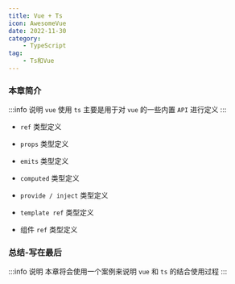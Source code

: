 ```yaml
---
title: Vue + Ts
icon: AwesomeVue
date: 2022-11-30
category:
    - TypeScript
tag: 
    - Ts和Vue
---
```


### 本章简介
:::info 说明
`vue` 使用 `ts` 主要是用于对 `vue` 的一些内置 `API` 进行定义
:::

- `ref` 类型定义

- `props` 类型定义

- `emits` 类型定义

- `computed` 类型定义

- `provide / inject` 类型定义

- `template ref` 类型定义

- 组件 `ref` 类型定义


### 总结-写在最后
:::info 说明
本章将会使用一个案例来说明 `vue` 和 `ts` 的结合使用过程
:::